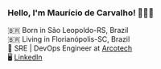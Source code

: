 ### Hello, I'm Maurício de Carvalho! 👨🏻‍💻 <br />

🇧🇷 Born in São Leopoldo-RS, Brazil<br />
🇧🇷 Living in Florianópolis-SC, Brazil <br />
🚀 SRE | DevOps Engineer at [Arcotech](https://arcoeducacao.com.br/) <br /> 
🖥 [LinkedIn](https://www.linkedin.com/in/maaucarvalho/) <br /> 
